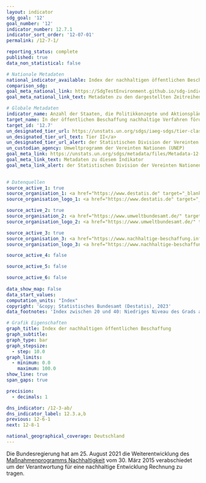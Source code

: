 ```yaml
---
layout: indicator    
sdg_goal: '12'    
goal_number: '12'    
indicator_number: 12.7.1    
indicator_sort_order: '12-07-01'    
permalink: /12-7-1/    

reporting_status: complete    
published: true    
data_non_statistical: false    

# Nationale Metadaten    
national_indicator_available: Index der nachhaltigen öffentlichen Beschaffung    
comparison_sdg:     
goal_meta_national_link: https://SdgTestEnvironment.github.io/sdg-indicators/public/Meta/12.7.1.pdf
goal_meta_national_link_text: Metadaten zu den dargestellten Zeitreihen    

# Globale Metadaten    
indicator_name: Anzahl der Staaten, die Politikkonzepte und Aktionspläne für eine nachhaltige öffentliche Beschaffung umsetzen    
target_name: In der öffentlichen Beschaffung nachhaltige Verfahren fördern, im Einklang mit den nationalen Politiken und Prioritäten    
target_id: '12.7'    
un_designated_tier_url: https://unstats.un.org/sdgs/iaeg-sdgs/tier-classification/'    
un_designated_tier_url_text: Tier II</a>    
un_designated_tier_url_alert: der Statistischen Division der Vereinten Nationen    
un_custodian_agency: Umweltprogramm der Vereinten Nationen (UNEP)    
goal_meta_link: https://unstats.un.org/sdgs/metadata/files/Metadata-12-07-01.pdf    
goal_meta_link_text: Metadaten zu diesem Indikator    
goal_meta_link_alert: der Statistischen Division der Vereinten Nationen    
    

# Datenquellen
source_active_1: true
source_organisation_1: <a href="https://www.destatis.de" target="_blank"> Statistisches Bundesamt (Destatis) </a>
source_organisation_logo_1: <a href="https://www.destatis.de" target="_blank"><img src="https://g205sdgs.github.io/sdg-indicators/public/OrgImgDe/destatis.png" alt="Logo destatis" style="height:60px; width:148px"/></a>

source_active_2: true
source_organisation_2: <a href="https://www.umweltbundesamt.de/" target="_blank" onclick="return confirm_alert('des Umweltbundesamts');"> Umweltbundesamt (UBA) </a>
source_organisation_logo_2: <a href="https://www.umweltbundesamt.de/" target="_blank" onclick="return confirm_alert('des Umweltbundesamts');"><img src="https://g205sdgs.github.io/sdg-indicators/public/OrgImgDe/uba.png" alt="Logo uba" style="height:60px; width:148px"/></a>

source_active_3: true
source_organisation_3: <a href="https://www.nachhaltige-beschaffung.info/DE/Home/home_node.html" target="_blank" onclick="return confirm_alert('der Kompetenzstelle für Nachhaltige Beschaffung');"> Kompetenzstelle für Nachhaltige Beschaffung </a>
source_organisation_logo_3: <a href="https://www.nachhaltige-beschaffung.info/DE/Home/home_node.html" target="_blank" onclick="return confirm_alert('der Kompetenzstelle für Nachhaltige Beschaffung');"><img src="https://g205sdgs.github.io/sdg-indicators/public/OrgImgDe/knb.png" alt="Logo knb" style="height:60px; width:148px"/></a>

source_active_4: false

source_active_5: false

source_active_6: false
    
data_show_map: False    
data_start_values:     
computation_units: "Index"    
copyright: '&copy; Statistisches Bundesamt (Destatis), 2023'    
data_footnotes: 'Index zwischen 20 und 40: Niedriges Niveau des Grads an nachhaltiger Beschaffung<br>• Index zwischen 40 und 60: Mittleres Niveau des Grads an nachhaltiger Beschaffung<br>• Index zwischen 60 und 80: Hohes Niveau des Grads an nachhaltiger Beschaffung<br>• Index zwischen 80 und 100: Sehr hohes Niveau des Grads an nachhaltiger Beschaffung'    

# Grafik Eigenschaften    
graph_title: Index der nachhaltigen öffentlichen Beschaffung
graph_subtitle:     
graph_type: bar
graph_stepsize: 
  - step: 10.0    
graph_limits:
  - minimum: 0.0
    maximum: 100.0
show_line: true
span_gaps: true

precision:
  - decimals: 1    

dns_indicator: /12-3-ab/
dns_indicator_label: 12.3.a,b
previous: 12-6-1    
next: 12-8-1    

national_geographical_coverage: Deutschland    
---
```



Die Bundesregierung hat am 25. August 2021 die Weiterentwicklung des <a href="https://www.bundesregierung.de/breg-de/themen/nachhaltigkeitspolitik/berichte-und-reden-nachhaltigkeit/massnahmenprogramm-nachhaltigkeit-der-bundesregierung-427896">Maßnahmenprogramms Nachhaltigkeit</a> vom 30. März 2015 verabschiedet um der Verantwortung für eine nachhaltige Entwicklung Rechnung zu tragen.